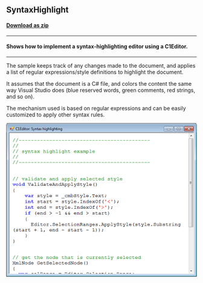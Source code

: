 ## SyntaxHighlight
#### [Download as zip](https://grapecity.github.io/DownGit/#/home?url=https://github.com/GrapeCity/ComponentOne-WinForms-Samples/tree/master/NetFramework\XHtmlEditor\VB\SyntaxHighlight)
____
#### Shows how to implement a syntax-highlighting editor using a C1Editor.
____
The sample keeps track of any changes made to the document, and applies a list of regular expressions/style definitions to highlight the document.

It assumes that the document is a C# file, and colors the content the same way Visual Studio does (blue reserved words, green comments, red strings, and so on).

The mechanism used is based on regular expressions and can be easily customized to apply other syntax rules.

![screenshot](screenshot.PNG)

